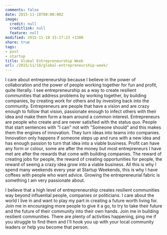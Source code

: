 ```yaml
---
comments: false
date: 2015-11-18T00:00:00Z
image:
  credit: null
  creditlink: null
  feature: null
modified: 2015-11-18 15:17:23 +1300
share: true
tags:
- post
- startup
title: Global Entrepreneurship Week
url: /2015/11/18/global-entrepreneurship-week/
---
```


I care about entrepreneurship because I believe in the power of
collaboration and the power of people working together for fun and
profit, quite literally. I see entrepreneurship as a way to create
resilient communities that address problems by working together, by
building companies, by creating work for others and by investing back
into the community. Entrepreneurs are people that have a vision and are
crazy enough to follow that vision, passionate enough to infect others
with their idea and make them form a team around a common interest.
Entrepreneurs are people who create and are never satisfied with the
status quo. People that start sentences with "I can" not with "Someone
should" and this makes them the engines of innovation. They turn ideas
into teams into companies. Innovation only happens if someone steps up
and runs with a new idea and has enough passion to turn that idea
into a viable business. Profit can have any form or colour, some are
after the money but most entrepreneurs I have met are after the rewards
that come with building companies. The reward of creating jobs for
people, the reward of creating opportunities for people, the reward of
seeing a crazy idea grow into a viable business. All this is why I spend
many weekends every year at Startup Weekends, this is why I have coffees
with people who want advice. Growing the entrepreneurial fabric is
something I am very passionate about. 

I believe that a high level of entrepreneurship creates resilient
communities way beyond influential people, companies or politicians. I
care about the world I live in and want to play my part in creating a
future worth living for. Join me in encouraging more people to give it a
go, to try to take their future and the future of their community into
their own hands. Join me in building resilient communities. There are
plenty of activities happening, ping me if you struggle to find them and
I'll hook you up with your local community leaders or help you become
that person.
